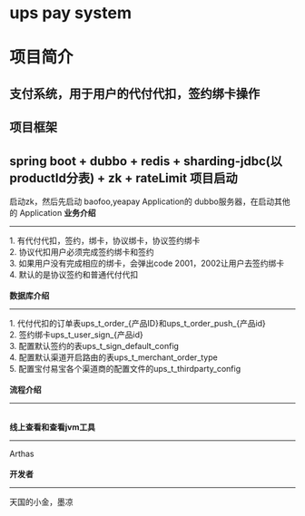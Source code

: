 <h1>ups pay system</h1>

 项目简介
 ========
 支付系统，用于用户的代付代扣，签约绑卡操作
 -------  
 项目框架
 -------  
 spring boot + dubbo + redis + sharding-jdbc(以productId分表) + zk +  rateLimit
项目启动
-------  
启动zk，然后先启动 baofoo,yeapay Application的 dubbo服务器，在启动其他的 Application
<b>业务介绍</b><br>
<hr/>
   1. 有代付代扣，签约，绑卡，协议绑卡，协议签约绑卡<br>
   2. 协议代扣用户必须完成签约绑卡和签约<br>
   3. 如果用户没有完成相应的绑卡，会弹出code 2001，2002让用户去签约绑卡<br>
   4. 默认的是协议签约和普通代付代扣<br>
<br>
<b>数据库介绍</b><br>
<hr/>
  1.   代付代扣的订单表ups_t_order_{产品ID}和ups_t_order_push_{产品id}<br>
  2.   签约绑卡ups_t_user_sign_{产品id}<br>
  3.   配置默认签约的表ups_t_sign_default_config<br>
  4.   配置默认渠道开启路由的表ups_t_merchant_order_type<br>
  5.   配置宝付易宝各个渠道商的配置文件的ups_t_thirdparty_config<br>
 

<br>
<b>流程介绍</b><br>
<hr>

<br>
<b>线上查看和查看jvm工具</b><br>
<hr/>
Arthas<br>
<br>
<b>开发者</b><br>
<hr>
天国的小金，墨凉

    
    


